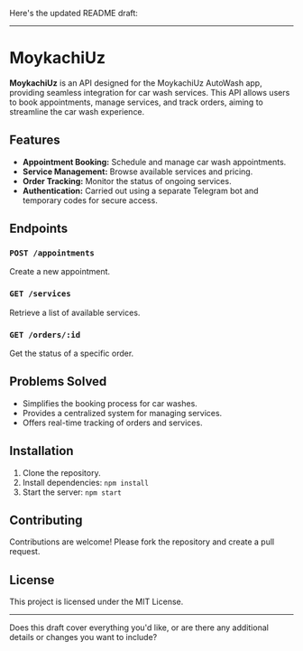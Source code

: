 Here's the updated README draft:

---

# MoykachiUz

**MoykachiUz** is an API designed for the MoykachiUz AutoWash app, providing seamless integration for car wash services. This API allows users to book appointments, manage services, and track orders, aiming to streamline the car wash experience.

## Features
- **Appointment Booking:** Schedule and manage car wash appointments.
- **Service Management:** Browse available services and pricing.
- **Order Tracking:** Monitor the status of ongoing services.
- **Authentication:** Carried out using a separate Telegram bot and temporary codes for secure access.

## Endpoints
### `POST /appointments`
Create a new appointment.

### `GET /services`
Retrieve a list of available services.

### `GET /orders/:id`
Get the status of a specific order.

## Problems Solved
- Simplifies the booking process for car washes.
- Provides a centralized system for managing services.
- Offers real-time tracking of orders and services.

## Installation
1. Clone the repository.
2. Install dependencies: `npm install`
3. Start the server: `npm start`

## Contributing
Contributions are welcome! Please fork the repository and create a pull request.

## License
This project is licensed under the MIT License.

---

Does this draft cover everything you'd like, or are there any additional details or changes you want to include?
